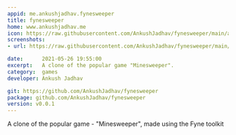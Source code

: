 ```yaml
---
appid: me.ankushjadhav.fynesweeper
title: fynesweeper
home: www.ankushjadhav.me
icon: https://raw.githubusercontent.com/AnkushJadhav/fynesweeper/main/assets/png/Icon.png
screenshots:
- url: https://raw.githubusercontent.com/AnkushJadhav/fynesweeper/main/assets/png/demo.png

date:      2021-05-26 19:55:00
excerpt:   A clone of the popular game "Minesweeper".
category:  games
developer: Ankush Jadhav

git: https://github.com/AnkushJadhav/fynesweeper
package: github.com/AnkushJadhav/fynesweeper
version: v0.0.1
---
```


A clone of the popular game - "Minesweeper", made using the Fyne toolkit



